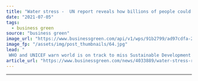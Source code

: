 ```yaml
---
title: "Water stress -  UN report reveals how billions of people could not wash hands at home as Covid-19 hit"
date: "2021-07-05"
tags: 
  - business green
source: "business green"
image_url: "https://www.businessgreen.com/api/v1/wps/91b2799/ad97cdfa-29b1-47d1-bef9-7f6b603e43e2/6/iw-water-generic-310718-005-185x114.jpg"
image_fp: "/assets/img/post_thumbnails/64.jpg"
lead: "
 WHO and UNICEF warn world is on track to miss Sustainable Development Goals covering access to water services ..."
article_url: "https://www.businessgreen.com/news/4033889/water-stress-report-reveals-billions-people-wash-hands-home-covid-19-hit"
---
```


---
